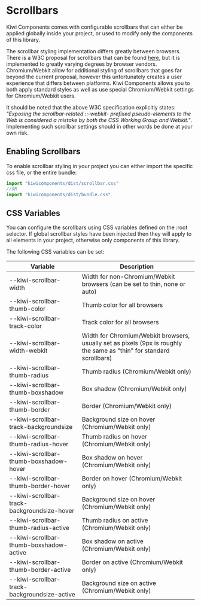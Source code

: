 # Scrollbars

Kiwi Components comes with configurable scrollbars that can either be applied globally inside your project, or used to modify only the components of this library.

The scrollbar styling implementation differs greatly between browsers. There is a W3C proposal for scrollbars that can be found [here](https://www.w3.org/TR/css-scrollbars-1/), but it is implemented to greatly varying degrees by browser vendors. Chromium/Webkit allow for additional styling of scrollbars that goes far beyond the current proposal, however this unfortunately creates a user experience that differs between platforms. Kiwi Components allows you to both apply standard styles as well as use special Chromium/Webkit settings for Chromium/Webkit users. 

It should be noted that the above W3C specification explicitly states: _"Exposing the scrollbar-related ::-webkit- prefixed pseudo-elements to the Web is considered a mistake by both the CSS Working Group and Webkit."_. Implementing such scrollbar settings should in other words be done at your own risk.


## Enabling Scrollbars

To enable scrollbar styling in your project you can either import the specific css file, or the entire bundle:

```javascript
import "kiwicomponents/dist/scrollbar.css"
//OR
import "kiwicomponents/dist/bundle.css"
```

## CSS Variables

You can configure the scrollbars using CSS variables defined on the :root selector. If global scrollbar styles have been injected then they will apply to all elements in your project, otherwise only components of this library.

The following CSS variables can be set:

| Variable                                     | Description                                                                                                          |
| -------------------------------------------- | -------------------------------------------------------------------------------------------------------------------- |
| --kiwi-scrollbar-width                       | Width for non-Chromium/Webkit browsers (can be set to thin, none or auto)                                            |
| --kiwi-scrollbar-thumb-color                 | Thumb color for all browsers                                                                                         |
| --kiwi-scrollbar-track-color                 | Track color for all browsers                                                                                         |
| --kiwi-scrollbar-width-webkit                | Width for Chromium/Webkit browsers, usually set as pixels (9px is roughly the same as "thin" for standard scrollbars) |
| --kiwi-scrollbar-thumb-radius                | Thumb radius (Chromium/Webkit only)                                                                                  |
| --kiwi-scrollbar-thumb-boxshadow             | Box shadow (Chromium/Webkit only)                                                                                    |
| --kiwi-scrollbar-thumb-border                | Border (Chromium/Webkit only)                                                                                        |
| --kiwi-scrollbar-track-backgroundsize        | Background size on hover (Chromium/Webkit only)                                                                      |
| --kiwi-scrollbar-thumb-radius-hover          | Thumb radius on hover (Chromium/Webkit only)                                                                         |
| --kiwi-scrollbar-thumb-boxshadow-hover       | Box shadow on hover (Chromium/Webkit only)                                                                           |
| --kiwi-scrollbar-thumb-border-hover          | Border on hover (Chromium/Webkit only)                                                                               |
| --kiwi-scrollbar-track-backgroundsize-hover  | Background size on hover (Chromium/Webkit only)                                                                      |
| --kiwi-scrollbar-thumb-radius-active         | Thumb radius on active (Chromium/Webkit only)                                                                        |
| --kiwi-scrollbar-thumb-boxshadow-active      | Box shadow on active (Chromium/Webkit only)                                                                          |
| --kiwi-scrollbar-thumb-border-active         | Border on active (Chromium/Webkit only)                                                                              |
| --kiwi-scrollbar-track-backgroundsize-active | Background size on active (Chromium/Webkit only)                                                                     |
